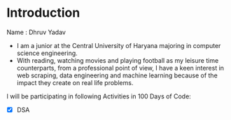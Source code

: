 # Introduction
 Name : Dhruv Yadav<br>
- I am a junior at the Central University of Haryana majoring in   computer science engineering.
- With reading, watching movies and playing football as my leisure   time counterparts, from a professional point of view, I have a   keen interest in web scraping, data engineering and machine   learning because of the impact they create on real life problems.

I will be participating in following Activities in 100 Days of Code:

- [x] DSA